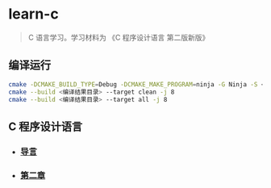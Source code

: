 # learn-c

> C 语言学习。学习材料为 《C 程序设计语言 第二版新版》

## 编译运行

```bash
cmake -DCMAKE_BUILD_TYPE=Debug -DCMAKE_MAKE_PROGRAM=ninja -G Ninja -S <源码目录> -B <编译结果目录>
cmake --build <编译结果目录> --target clean -j 8
cmake --build <编译结果目录> --target all -j 8
```

## C 程序设计语言

* ### [导言](doc/chapter-one.md)

* ### [第二章](doc/chapter-two.md)
